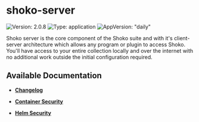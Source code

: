 # shoko-server

![Version: 2.0.8](https://img.shields.io/badge/Version-2.0.8-informational?style=flat-square) ![Type: application](https://img.shields.io/badge/Type-application-informational?style=flat-square) ![AppVersion: "daily"](https://img.shields.io/badge/AppVersion-"daily"-informational?style=flat-square)

Shoko server is the core component of the Shoko suite and with it's client-server architecture which allows any program or plugin to access Shoko. You'll have access to your entire collection locally and over the internet with no additional work outside the initial configuration required.

## Available Documentation

- [**Changelog**](CHANGELOG)

- [**Container Security**](container-security)

- [**Helm Security**](helm-security)

